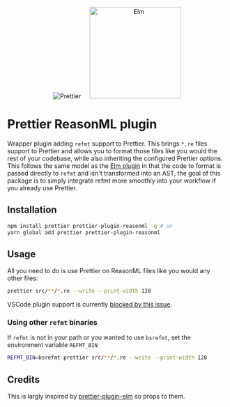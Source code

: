 <p align="center">
  &nbsp;&nbsp;<img alt="Prettier"
  src="https://cdn.rawgit.com/prettier/prettier-logo/master/images/prettier-icon-light.svg">&nbsp;&nbsp;
  &nbsp;&nbsp;<img alt="Elm"
  height="210"
  src="https://reasonml.github.io/img/reason.svg">&nbsp;&nbsp;
</p>

# Prettier ReasonML plugin

Wrapper plugin adding `refmt` support to Prettier. This brings `*.re` files support to Prettier and allows you to format those files like you would the rest of your codebase, while also inheriting the configured Prettier options. This follows the same model as the [Elm plugin](https://github.com/gicentre/prettier-plugin-elm) in that the code to format is passed directly to `refmt` and isn't transformed into an AST, the goal of this package is to simply integrate refmt more smoothly into your workflow if you already use Prettier.

## Installation

```bash
npm install prettier prettier-plugin-reasonml -g # or
yarn global add prettier prettier-plugin-reasonml
```

## Usage

All you need to do is use Prettier on ReasonML files like you would any other files:

```bash
prettier src/**/*.re --write --print-width 120
```

VSCode plugin support is currently [blocked by this issue](https://github.com/prettier/prettier-vscode/issues/395).

### Using other `refmt` binaries

If `refmt` is not in your path or you wanted to use `bsrefmt`, set the environment variable `REFMT_BIN`

```bash
REFMT_BIN=bsrefmt prettier src/**/*.re --write --print-width 120
```

## Credits

This is largly inspired by [prettier-plugin-elm](https://github.com/gicentre/prettier-plugin-elm) so props to them.
